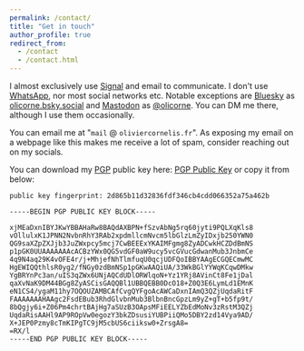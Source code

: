 ```yaml
---
permalink: /contact/
title: "Get in touch"
author_profile: true
redirect_from:
  - /contact
  - /contact.html
---
```


I almost exclusively use [Signal](https://en.wikipedia.org/wiki/Signal_(software)) and email to communicate. I don't use [WhatsApp](https://en.wikipedia.org/wiki/WhatsApp#Controversies_and_criticism), nor most social networks etc. Notable exceptions are [Bluesky](https://en.wikipedia.org/wiki/Bluesky) as [olicorne.bsky.social](https://bsky.app/profile/olicorne.bsky.social) and [Mastodon](https://en.wikipedia.org/wiki/Mastodon_(social_network)) as [@olicorne](https://mastodon.pirateparty.be/@olicorne). You can DM me there, although I use them occasionally.

You can email me at "`mail` @ `oliviercornelis.fr`". As exposing my email on a webpage like this makes me receive a lot of spam, consider reaching out on my socials.

You can download my [PGP](https://en.wikipedia.org/wiki/Pretty_Good_Privacy) public key here: [PGP Public Key](../files/PGP_public_key) or copy it from below:

`public key fingerprint: 2d865b11d32836fdf346cb4cdd066352a75a462b`

```
-----BEGIN PGP PUBLIC KEY BLOCK-----

xjMEaDxnIBYJKwYBBAHaRw8BAQdAXBPN+fSzvAbNg5rq60jyti9PQLXqKls8
vOllulxK1JPNN2NvbnRhY3RAb2xpdmllcmNvcm5lbGlzLmZyIDxjb250YWN0
QG9saXZpZXJjb3JuZWxpcy5mcj7CwBEEExYKAIMFgmg8ZyADCwkHCZDdBmNS
p1pGK0UUAAAAAAAcACBzYWx0QG5vdGF0aW9ucy5vcGVucGdwanMub3JnbmCe
4q9N4aq29K4vOFE4r/j+MhjefNhTlmfuqU0qcjUDFQoIBBYAAgECGQECmwMC
HgEWIQQthlsR0yg2/fNGy0zdBmNSp1pGKwAAQiUA/33WkBGlYYWqKCqwDMkw
YgBRYnPc3an/uIS3qZWx6UNjAQCdUDlORWlqoN+Yz1YRj8AVinCt8Fe1jDal
qaXvNaK9DM44BGg8ZyASCisGAQQBl1UBBQEBB0DcO18+Z0Q3E6LymLd1EMnK
eN1CS4/ygaM11hy7OQOUZAMBCAfCvgQYFgoAcAWCaDxnIAmQ3QZjUqdaRitF
FAAAAAAAHAAgc2FsdEBub3RhdGlvbnMub3BlbnBncGpzLm9yZ+gT+b5fp9t/
8bQgjy6i+Z06Pm4chrtBAjHg7aSUzB3OApsMFiEELYZbEdMoNv3zRstM3QZj
UqdaRisAAHl9AP9ROpVw0egozY3bkZDsusiYUBPiiQMo5DBY2zd14Vya9AD/
X+JEP0Pzmy8cTmKIPgTC9jM5cbUS6ciiksw0+ZrsgA8=
=RX/l
-----END PGP PUBLIC KEY BLOCK-----
```

